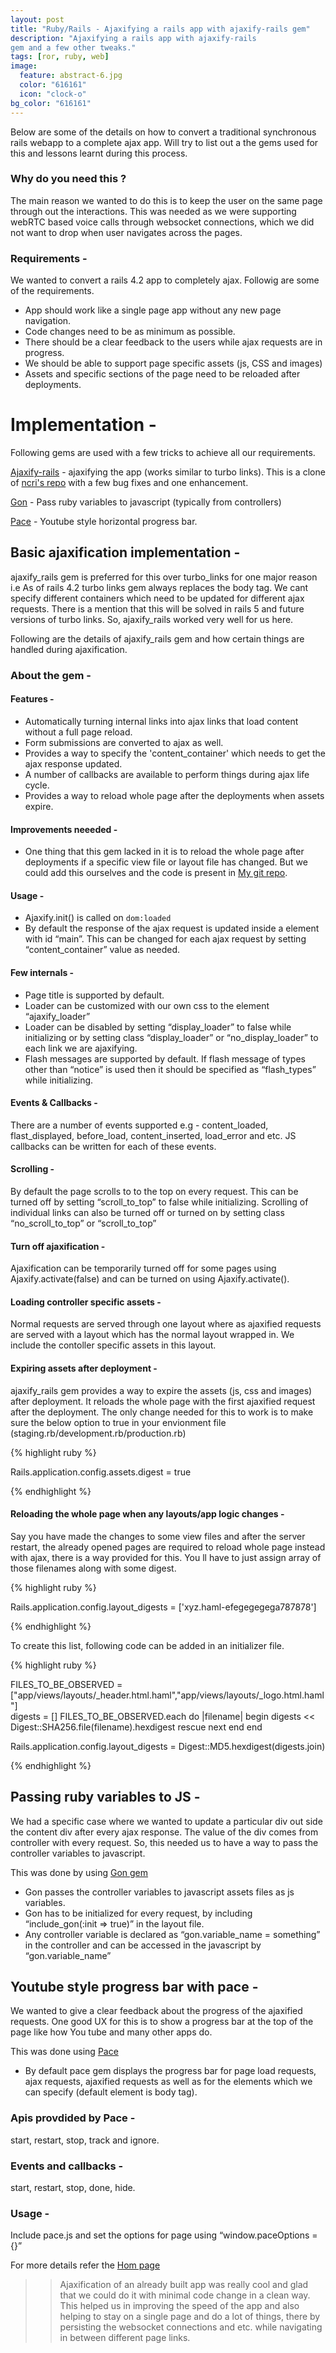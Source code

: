 ```yaml
---
layout: post
title: "Ruby/Rails - Ajaxifying a rails app with ajaxify-rails gem"
description: "Ajaxifying a rails app with ajaxify-rails
gem and a few other tweaks."
tags: [ror, ruby, web]
image:
  feature: abstract-6.jpg
  color: "616161"
  icon: "clock-o"
bg_color: "616161"
---
```


Below are some of the details on how to convert a traditional synchronous rails webapp to a complete ajax app. Will try to list out a the gems used for this and lessons learnt during this process.

### Why do you need this ?

The main reason we wanted to do this is to keep the user on the same page through out the interactions. This was needed as we were supporting webRTC based voice calls through websocket connections, which we did not want to drop when user navigates across the pages.

### Requirements -
We wanted to convert a rails 4.2 app to completely ajax. Followig are some of the requirements.

- App should work like a single page app without any new page navigation.
- Code changes need to be as minimum as possible.
- There should be a clear feedback to the users while ajax requests are in progress.
- We should be able to support page specific assets (js, CSS and images)
- Assets and specific sections of the page need to be reloaded after deployments.

# Implementation -

Following gems are used with a few tricks to achieve all our requirements.

[Ajaxify-rails](https://github.com/udayakiran/ajaxify_rails) - ajaxifying the app (works similar to turbo links). This is a clone of [ncri's repo](https://github.com/ncri/ajaxify_rails) with a few bug fixes and one enhancement.

[Gon](https://github.com/gazay/gon) - Pass ruby variables to javascript (typically from controllers)

[Pace](http://github.hubspot.com/pace/) - Youtube style horizontal progress bar.

## Basic ajaxification implementation -

ajaxify_rails gem is preferred for this over turbo_links for one major reason i.e As of rails 4.2 turbo links gem always replaces the body tag. We cant specify different containers which need to be updated for different ajax requests. There is a mention that this will be solved in rails 5 and future versions of turbo links. So, ajaxify_rails worked very well for us here.

Following are the details of ajaxify_rails gem and how certain things are handled during ajaxification.

### About the gem -

#### Features -

- Automatically turning internal links into ajax links that load content without a full page reload.
- Form submissions are converted to ajax as well.
- Provides a way to specify the 'content_container' which needs to get the ajax response updated.
- A number of callbacks are available to perform things during ajax life cycle.
- Provides a way to reload whole page after the deployments when assets expire.

#### Improvements neeeded -

- One thing that this gem lacked in it is to reload the whole page after deployments if a specific view file or layout file has changed. But we could add this ourselves and the code is present in [My git repo](https://github.com/udayakiran/ajaxify_rails).

#### Usage -
- Ajaxify.init() is called on `dom:loaded`
- By default the response of the ajax request is updated inside a element with id “main”. This can be changed for each ajax request by setting “content_container” value as needed.

#### Few internals -
- Page title is supported by default.
- Loader can be customized with our own css to the element “ajaxify_loader”
- Loader can be disabled by setting “display_loader” to false while initializing or by setting class “display_loader” or “no_display_loader” to each link we are ajaxifying.
- Flash messages are supported by default. If flash message of types other than “notice” is used then it should be specified as “flash_types” while initializing.

#### Events & Callbacks -

There are a number of events supported e.g - content_loaded, flast_displayed, before_load, content_inserted, load_error and etc. JS callbacks can be written for each of these events.

#### Scrolling -

By default the page scrolls to to the top on every request. This can be turned off by setting “scroll_to_top” to false while initializing. Scrolling of individual links can also be turned off or turned on by setting class “no_scroll_to_top” or “scroll_to_top”

#### Turn off ajaxification -
Ajaxification can be temporarily turned off for some pages using Ajaxify.activate(false) and can be turned on using Ajaxify.activate().

#### Loading controller specific assets -

Normal requests are served through one layout where as ajaxified requests are served with a layout which has the normal layout wrapped in. We include the contoller specific assets in this layout.

#### Expiring assets after deployment -

ajaxify_rails gem provides a way to expire the assets (js, css and images) after deployment. It reloads the whole page with the first ajaxified request after the deployment. The only change needed for this to work is to make sure the below option to true in your envionment file (staging.rb/development.rb/production.rb)

{% highlight ruby %}

Rails.application.config.assets.digest = true

{% endhighlight %}

#### Reloading the whole page when any layouts/app logic changes -

Say you have made the changes to some view files and after the server restart, the already opened pages are required to reload whole page instead with ajax, there is a way provided for this. You ll have to just assign array of those filenames along with some digest.

{% highlight ruby %}

Rails.application.config.layout_digests = ['xyz.haml-efegegegega787878']

{% endhighlight %}

To create this list, following code can be added in an initializer file.

{% highlight ruby %}

FILES_TO_BE_OBSERVED = ["app/views/layouts/_header.html.haml","app/views/layouts/_logo.html.haml"]  
digests = []
FILES_TO_BE_OBSERVED.each do |filename|
  begin
    digests << Digest::SHA256.file(filename).hexdigest
  rescue
    next
  end
end

Rails.application.config.layout_digests = Digest::MD5.hexdigest(digests.join)

{% endhighlight %}

## Passing ruby variables to JS -

We had a specific case where we wanted to update a particular div out side the content div after every ajax response. The value of the div comes from controller with every request. So, this needed us to have a way to pass the controller variables to javascript.

This was done by using [Gon gem](https://github.com/gazay/gon)

- Gon passes the controller variables to javascript assets files as js variables.
- Gon has to be initialized for every request, by including “include_gon(:init => true)” in the layout file.
- Any controller variable is declared as “gon.variable_name = something” in the controller and can be accessed in the javascript by “gon.variable_name”

## Youtube style progress bar with pace -

We wanted to give a clear feedback about the progress of the ajaxified requests. One good UX for this is to show a progress bar at the top of the page like how You tube and many other apps do.

This was done using [Pace](http://github.hubspot.com/pace)

- By default pace gem displays the progress bar for page load requests, ajax requests, ajaxified requests as well as for the elements which we can specify (default element is body tag).

### Apis provdided by Pace -

 start, restart, stop, track and ignore.

### Events and callbacks -

start, restart, stop, done, hide.

### Usage -

Include pace.js and set the options for page using “window.paceOptions = {}”

For more details refer the [Hom page](http://github.hubspot.com/pace)


>> Ajaxification of an already built app was really cool and glad that we could do it with minimal code change in a clean way. This helped us in improving the speed of the app and also helping to stay on a single page and do a lot of things, there by persisting the websocket connections and etc. while navigating in between different page links.
